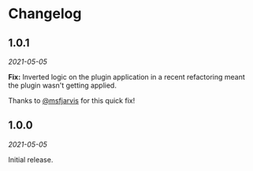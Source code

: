Changelog
=========

1.0.1
-----

_2021-05-05_

**Fix:** Inverted logic on the plugin application in a recent refactoring meant the plugin wasn't getting applied.

Thanks to [@msfjarvis](https://github.com/msfjarvis) for this quick fix!

1.0.0
-----

_2021-05-05_

Initial release.
